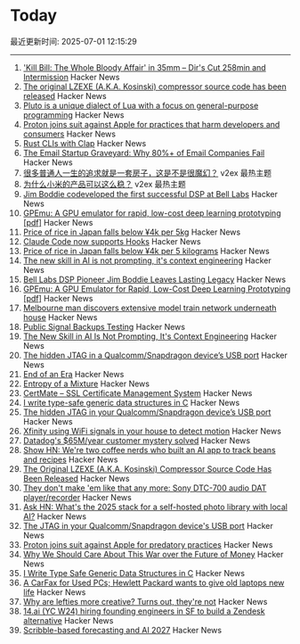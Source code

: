 # Today

最近更新时间: 2025-07-01 12:15:29

--- 
1. ['Kill Bill: The Whole Bloody Affair' in 35mm – Dir's Cut 258min and Intermission](https://secretlosangeles.com/kill-bill-screening-35mm-quentin-tarantino/) Hacker News
2. [The original LZEXE (A.K.A. Kosinski) compressor source code has been released](https://clownacy.wordpress.com/2025/05/24/the-original-lzexe-a-k-a-kosinski-compressor-source-code-has-been-released/) Hacker News
3. [Pluto is a unique dialect of Lua with a focus on general-purpose programming](https://github.com/PlutoLang/Pluto) Hacker News
4. [Proton joins suit against Apple for practices that harm developers and consumers](https://proton.me/blog/apple-lawsuit) Hacker News
5. [Rust CLIs with Clap](https://tucson-josh.com/posts/rust-clap-cli/) Hacker News
6. [The Email Startup Graveyard: Why 80%+ of Email Companies Fail](https://forwardemail.net/en/blog/docs/email-startup-graveyard-why-80-percent-email-companies-fail) Hacker News
7. [很多普通人一生的追求就是一套房子，这是不是很魔幻？](https://www.v2ex.com/t/1142119) v2ex 最热主题
8. [为什么小米的产品可以这么稳？](https://www.v2ex.com/t/1142116) v2ex 最热主题
9. [Jim Boddie codeveloped the first successful DSP at Bell Labs](https://spectrum.ieee.org/dsp-pioneer-jim-boddie) Hacker News
10. [GPEmu: A GPU emulator for rapid, low-cost deep learning prototyping [pdf]](https://vldb.org/pvldb/vol18/p1919-wang.pdf) Hacker News
11. [Price of rice in Japan falls below ¥4k per 5kg](https://www.japantimes.co.jp/news/2025/06/24/japan/japan-rice-price-falls-below-4000/) Hacker News
12. [Claude Code now supports Hooks](https://docs.anthropic.com/en/docs/claude-code/hooks) Hacker News
13. [Price of rice in Japan falls below ¥4k per 5 kilograms](https://www.japantimes.co.jp/news/2025/06/24/japan/japan-rice-price-falls-below-4000/) Hacker News
14. [The new skill in AI is not prompting, it's context engineering](https://www.philschmid.de/context-engineering) Hacker News
15. [Bell Labs DSP Pioneer Jim Boddie Leaves Lasting Legacy](https://spectrum.ieee.org/dsp-pioneer-jim-boddie) Hacker News
16. [GPEmu: A GPU Emulator for Rapid, Low-Cost Deep Learning Prototyping [pdf]](https://vldb.org/pvldb/vol18/p1919-wang.pdf) Hacker News
17. [Melbourne man discovers extensive model train network underneath house](https://www.sbs.com.au/news/article/i-was-shocked-melbourne-mans-unbelievable-find-after-buying-house/m4sksfer8) Hacker News
18. [Public Signal Backups Testing](https://community.signalusers.org/t/public-signal-backups-testing/69984) Hacker News
19. [The New Skill in AI Is Not Prompting, It's Context Engineering](https://www.philschmid.de/context-engineering) Hacker News
20. [The hidden JTAG in a Qualcomm/Snapdragon device’s USB port](https://www.linaro.org/blog/hidden-jtag-qualcomm-snapdragon-usb/) Hacker News
21. [End of an Era](https://www.erasmatazz.com/personal/self/end-of-an-era.html) Hacker News
22. [Entropy of a Mixture](https://cgad.ski/blog/entropy-of-a-mixture.html) Hacker News
23. [CertMate – SSL Certificate Management System](https://github.com/fabriziosalmi/certmate) Hacker News
24. [I write type-safe generic data structures in C](https://danielchasehooper.com/posts/typechecked-generic-c-data-structures/) Hacker News
25. [The hidden JTAG in your Qualcomm/Snapdragon device’s USB port](https://www.linaro.org/blog/hidden-jtag-qualcomm-snapdragon-usb/) Hacker News
26. [Xfinity using WiFi signals in your house to detect motion](https://www.xfinity.com/support/articles/wifi-motion) Hacker News
27. [Datadog's $65M/year customer mystery solved](https://blog.pragmaticengineer.com/datadog-65m-year-customer-mystery/) Hacker News
28. [Show HN: We're two coffee nerds who built an AI app to track beans and recipes](https://beanbook.app) Hacker News
29. [The Original LZEXE (A.K.A. Kosinski) Compressor Source Code Has Been Released](https://clownacy.wordpress.com/2025/05/24/the-original-lzexe-a-k-a-kosinski-compressor-source-code-has-been-released/) Hacker News
30. [They don't make 'em like that any more: Sony DTC-700 audio DAT player/recorder](https://kevinboone.me/dtc-700.html) Hacker News
31. [Ask HN: What's the 2025 stack for a self-hosted photo library with local AI?](https://news.ycombinator.com/item?id=44426233) Hacker News
32. [The JTAG in your Qualcomm/Snapdragon device's USB port](https://www.linaro.org/blog/hidden-jtag-qualcomm-snapdragon-usb/) Hacker News
33. [Proton joins suit against Apple for predatory practices](https://proton.me/blog/apple-lawsuit) Hacker News
34. [Why We Should Care About This War over the Future of Money](https://gizmodo.com/why-you-should-care-about-this-war-over-the-future-of-money-2000622009) Hacker News
35. [I Write Type Safe Generic Data Structures in C](https://danielchasehooper.com/posts/typechecked-generic-c-data-structures/) Hacker News
36. [A CarFax for Used PCs; Hewlett Packard wants to give old laptops new life](https://spectrum.ieee.org/carmax-used-pcs) Hacker News
37. [Why are lefties more creative? Turns out, they're not](https://phys.org/news/2025-06-lefties-creative-theyre.html) Hacker News
38. [14.ai (YC W24) hiring founding engineers in SF to build a Zendesk alternative](https://14.ai/careers) Hacker News
39. [Scribble-based forecasting and AI 2027](https://dynomight.net/scribbles/) Hacker News
